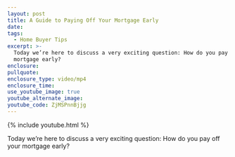 ```yaml
---
layout: post
title: A Guide to Paying Off Your Mortgage Early
date:
tags:
  - Home Buyer Tips
excerpt: >-
  Today we’re here to discuss a very exciting question: How do you pay off your
  mortgage early?
enclosure:
pullquote:
enclosure_type: video/mp4
enclosure_time:
use_youtube_image: true
youtube_alternate_image:
youtube_code: ZjMSPnnBjjg
---
```


{% include youtube.html %}

Today we’re here to discuss a very exciting question: How do you pay off your mortgage early?<br>&nbsp;

&nbsp;